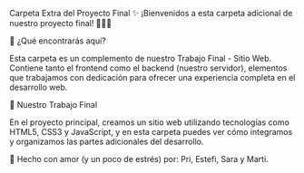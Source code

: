 Carpeta Extra del Proyecto Final ✨
¡Bienvenidos a esta carpeta adicional de nuestro proyecto final! 👩‍💻💜


🤔 ¿Qué encontrarás aquí?

Esta carpeta es un complemento de nuestro Trabajo Final - Sitio Web. Contiene tanto el frontend como el backend (nuestro servidor), elementos que trabajamos con dedicación para ofrecer una experiencia completa en el desarrollo web.


🚀 Nuestro Trabajo Final

En el proyecto principal, creamos un sitio web utilizando tecnologías como HTML5, CSS3 y JavaScript, y en esta carpeta puedes ver cómo integramos y organizamos las partes adicionales del desarrollo.


💜 Hecho con amor (y un poco de estrés) por:
Pri, Estefi, Sara y Marti.
